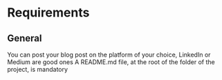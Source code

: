 # Requirements
## General
You can post your blog post on the platform of your choice, LinkedIn or Medium are good ones
A README.md file, at the root of the folder of the project, is mandatory
